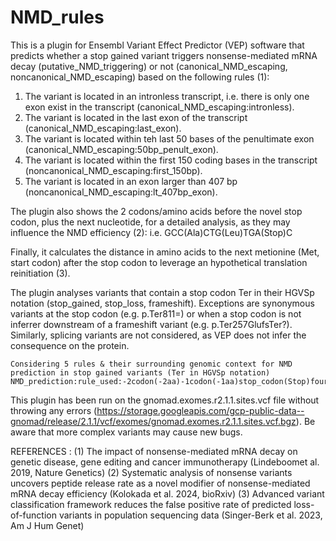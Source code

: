 # NMD_rules

This is a plugin for Ensembl Variant Effect Predictor (VEP) software that predicts whether a stop gained variant triggers nonsense-mediated 
mRNA decay (putative_NMD_triggering) or not (canonical_NMD_escaping, noncanonical_NMD_escaping) based on the following rules (1):

1. The variant is located in an intronless transcript, i.e. there is only one exon exist in the transcript (canonical_NMD_escaping:intronless). 
2. The variant is located in the last exon of the transcript (canonical_NMD_escaping:last_exon).
3. The variant is located within teh last 50 bases of the penultimate exon (canonical_NMD_escaping:50bp_penult_exon).
4. The variant is located within the first 150 coding bases in the transcript (noncanonical_NMD_escaping:first_150bp). 
5. The variant is located in an exon larger than 407 bp (noncanonical_NMD_escaping:lt_407bp_exon). 

The plugin also shows the 2 codons/amino acids before the novel stop codon, plus the next nucleotide, for a detailed analysis, as they may influence the NMD efficiency (2):
    i.e. GCC(Ala)CTG(Leu)TGA(Stop)C

Finally, it calculates the distance in amino acids to the next metionine (Met, start codon) after the stop codon to leverage an hypothetical translation reinitiation (3). 

The plugin analyses variants that contain a stop codon Ter in their HGVSp notation (stop_gained, stop_loss, frameshift). Exceptions are synonymous variants at the stop codon (e.g. p.Ter811=) or when a stop codon is not inferrer downstream of a frameshift variant (e.g. p.Ter257GlufsTer?). Similarly, splicing variants are not considered, as VEP does not infer the consequence on the protein.

```
Considering 5 rules & their surrounding genomic context for NMD prediction in stop gained variants (Ter in HGVSp notation)
NMD_prediction:rule_used:-2codon(-2aa)-1codon(-1aa)stop_codon(Stop)fourth_letter:distance_in_aa_to_next_Met
```

This plugin has been run on the gnomad.exomes.r2.1.1.sites.vcf file without throwing any errors (https://storage.googleapis.com/gcp-public-data--gnomad/release/2.1.1/vcf/exomes/gnomad.exomes.r2.1.1.sites.vcf.bgz). Be aware that more complex variants may cause new bugs.

REFERENCES :
(1) The impact of nonsense-mediated mRNA decay on genetic disease, gene editing and cancer immunotherapy (Lindeboomet al. 2019, Nature Genetics)
(2) Systematic analysis of nonsense variants uncovers peptide release rate as a novel modifier of nonsense-mediated mRNA decay efficiency (Kolokada et al. 2024, bioRxiv)
(3) Advanced variant classification framework reduces the false positive rate of predicted loss-of-function variants in population sequencing data (Singer-Berk et al. 2023, Am J Hum Genet)


